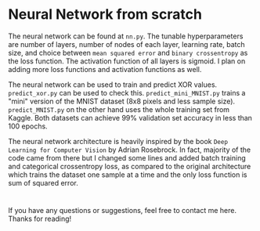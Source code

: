 # Neural Network from scratch
The neural network can be found at `nn.py`. The tunable hyperparameters are number of layers, number of nodes of each layer, learning rate, batch size, and choice between `mean squared error` and `binary crossentropy` as the loss function. The activation function of all layers is sigmoid. I plan on adding more loss functions and activation functions as well.

The neural network can be used to train and predict XOR values. `predict_xor.py` can be used to check this. `predict_mini_MNIST.py` trains a "mini" version of the MNIST dataset (8x8 pixels and less sample size). `predict_MNIST.py` on the other hand uses the whole training set from Kaggle. Both datasets can achieve 99% validation set accuracy in less than 100 epochs.

The neural network architecture is heavily inspired by the book `Deep Learning for Computer Vision` by Adrian Rosebrock. In fact, majority of the code came from there but I changed some lines and added batch training and categorical crossentropy loss, as compared to the original architecture which trains the dataset one sample at a time and the only loss function is sum of squared error.
#
If you have any questions or suggestions, feel free to contact me here. Thanks for reading!

